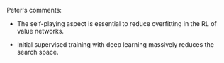 Peter's comments:

- The self-playing aspect is essential to reduce overfitting in the RL of value networks.

- Initial supervised training with deep learning massively reduces the search space.
